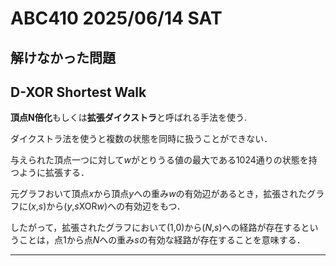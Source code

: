 # ABC410 2025/06/14 SAT

## 解けなかった問題

## D-XOR Shortest Walk

**頂点N倍化**もしくは**拡張ダイクストラ**と呼ばれる手法を使う.

ダイクストラ法を使うと複数の状態を同時に扱うことができない．

与えられた頂点一つに対して$`w`$がとりうる値の最大である$`1024`$通りの状態を持つように拡張する．

元グラフおいて頂点$`x`$から頂点$`y`$への重み$`w`$の有効辺があるとき，拡張されたグラフに($`x`$,$`s`$)から($`y`$,$`s \text{XOR} w`$)への有効辺をもつ．

したがって，拡張されたグラフにおいて($`1`$,$`0`$)から($`N`$,$`s`$)への経路が存在するということは，点$`1`$から点$`N`$への重み$`s`$の有効な経路が存在することを意味する．

---
